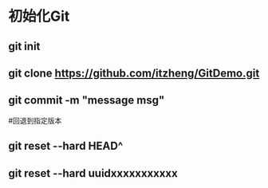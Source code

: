 # 初始化Git
## git init
## git clone https://github.com/itzheng/GitDemo.git
## git commit -m "message msg"
#回退到指定版本
## git reset --hard HEAD^ 
## git reset --hard uuidxxxxxxxxxxx

